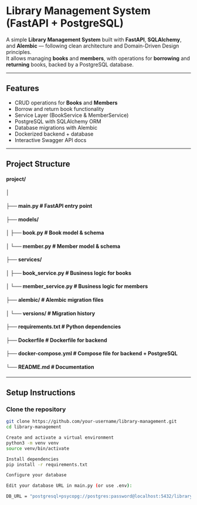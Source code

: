 # Library Management System (FastAPI + PostgreSQL)

A simple **Library Management System** built with **FastAPI**, **SQLAlchemy**, and **Alembic** — following clean architecture and Domain-Driven Design principles.  
It allows managing **books** and **members**, with operations for **borrowing** and **returning** books, backed by a PostgreSQL database.

---

## Features

-  CRUD operations for **Books** and **Members**
-  Borrow and return book functionality
-  Service Layer (BookService & MemberService)
-  PostgreSQL with SQLAlchemy ORM
-  Database migrations with Alembic
-  Dockerized backend + database
-  Interactive Swagger API docs

---

## Project Structure

#### project/
#### │
#### ├── main.py # FastAPI entry point
#### ├── models/
#### │ ├── book.py # Book model & schema
#### │ └── member.py # Member model & schema
#### ├── services/
#### │ ├── book_service.py # Business logic for books
#### │ └── member_service.py # Business logic for members
#### ├── alembic/ # Alembic migration files
#### │ └── versions/ # Migration history
#### ├── requirements.txt # Python dependencies
#### ├── Dockerfile # Dockerfile for backend
#### ├── docker-compose.yml # Compose file for backend + PostgreSQL
#### └── README.md # Documentation

---

## Setup Instructions

### Clone the repository

```bash
git clone https://github.com/your-username/library-management.git
cd library-management

Create and activate a virtual environment
python3 -m venv venv
source venv/bin/activate

Install dependencies
pip install -r requirements.txt

Configure your database

Edit your database URL in main.py (or use .env):

DB_URL = "postgresql+psycopg://postgres:password@localhost:5432/librarydb"

